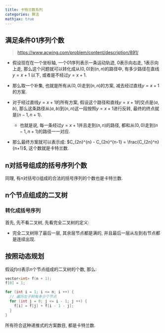 ```yaml
---
title: 卡特兰数系列
categories: 算法
mathjax: true
---
```




## 满足条件01序列个数

> https://www.acwing.com/problem/content/description/891/

* 假设现在在一个坐标轴, 一个01序列表示一条运动轨迹, 0表示向右走, 1表示向上走, 那么这个问题就可以转化成从$(0, 0)$到$(n, n)$的路径中, 有多少路径在直线$y = x + 1$ 以下, 或者是不经过$y = x + 1$.

* 那么取一个补集, 也就是所有从$(0, 0)$走到$(n, n)$的方案, 减去经过直线$y = x + 1$的方案.
* 对于经过直线$y = x + 1$的所有方案, 假设这个路径和直线$y = x + 1$的交点是$(a, b)$, 那么这条路径从$(a, b)$到$(n, n)$这一段按照$y = x + 1$进行反转, 最终的终点就是$(n - 1, n + 1)$.
  * 也就是说, 每一条经过$y = x + 1$并且走到$(n, n)$的路径, 都和从$(0, 0)$走到$(n - 1, n + 1)$的路径一一对应.
* 那么最终方案就可以表示成: $C_{2n}^{n} - C_{2n}^{n-1} = \frac{C_{2n}^n}{n+1}$​, 这个数就是卡特兰数.



## n对括号组成的括号序列个数

同理, 有$n$对括号()组成的合法的括号序列的个数也是卡特兰数.



## n个节点组成的二叉树



### 转化成括号序列

首先, 先不看二叉树, 先看完全二叉树的定义:

* 完全二叉树除了最后一层, 其余层节点都是满的, 并且最后一层从左到右节点都是连续出现.



## 按照动态规划

假设$f(n)$表示$n$个节点组成的二叉树的个数, 那么:

```cpp
vector<int> f(n + 1);
f[0] = 1;

for (int i = 1; i <= n; i ++) {
  // 遍历左子树有多少个节点
  for (int j = 0; j <= i - 1; j ++) {
    f[i] = f[j] + f[i - 1 - j];
  }
}
```

所有符合这种递推式的方案数目, 都是卡特兰数.



